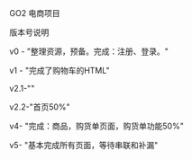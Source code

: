 ﻿GO2 电商项目

版本号说明

v0 - "整理资源，预备。完成：注册、登录。"

v1 - "完成了购物车的HTML"

v2.1-""

v2.2-"首页50%"

v4- "完成：商品，购货单页面，购货单功能50%"

v5- "基本完成所有页面，等待串联和补漏"